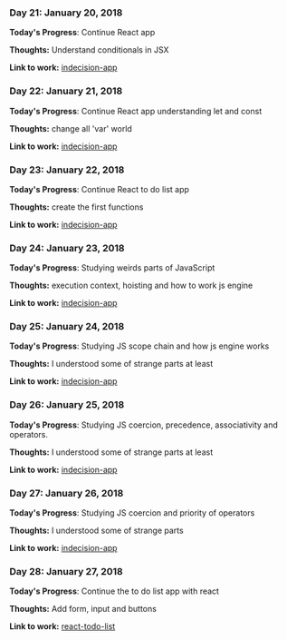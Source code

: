 ### Day 21: January 20, 2018

**Today's Progress**: Continue React app

**Thoughts:** Understand conditionals in JSX

**Link to work:** [indecision-app](https://github.com/ir3ne/indecision-app)

### Day 22: January 21, 2018

**Today's Progress**: Continue React app understanding let and const

**Thoughts:** change all 'var' world

**Link to work:** [indecision-app](https://github.com/ir3ne/indecision-app)

### Day 23: January 22, 2018

**Today's Progress**: Continue React to do list app

**Thoughts:** create the first functions

**Link to work:** [indecision-app](https://github.com/ir3ne/indecision-app)

### Day 24: January 23, 2018

**Today's Progress**: Studying weirds parts of JavaScript

**Thoughts:** execution context, hoisting and how to work js engine

**Link to work:** [indecision-app](https://github.com/ir3ne/indecision-app)

### Day 25: January 24, 2018

**Today's Progress**: Studying JS scope chain and how js engine works

**Thoughts:** I understood some of strange parts at least

**Link to work:** [indecision-app](https://github.com/ir3ne/indecision-app)

### Day 26: January 25, 2018

**Today's Progress**: Studying JS coercion, precedence, associativity and operators.

**Thoughts:** I understood some of strange parts at least

**Link to work:** [indecision-app](https://github.com/ir3ne/indecision-app)

### Day 27: January 26, 2018

**Today's Progress**: Studying JS coercion and priority of operators

**Thoughts:** I understood some of strange parts

**Link to work:** [indecision-app](https://github.com/ir3ne/indecision-app)

### Day 28: January 27, 2018

**Today's Progress**: Continue the to do list app with react

**Thoughts:** Add form, input and buttons

**Link to work:** [react-todo-list](https://github.com/ir3ne/react-todo-list)
